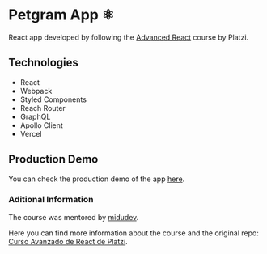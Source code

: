 # Petgram App ⚛️

React app developed by following the [Advanced React](https://platzi.com/clases/react-avanzado) course by Platzi.

## Technologies

* React
* Webpack
* Styled Components
* Reach Router
* GraphQL
* Apollo Client
* Vercel

## Production Demo

You can check the production demo of the app [here](https://petgram-juancaricodev.vercel.app/).

### Aditional Information

The course was mentored by [midudev](https://github.com/midudev).

Here you can find more information about the course and the original repo: [Curso Avanzado de React de Platzi](https://platzi.com/cursos/react-avanzado/).
